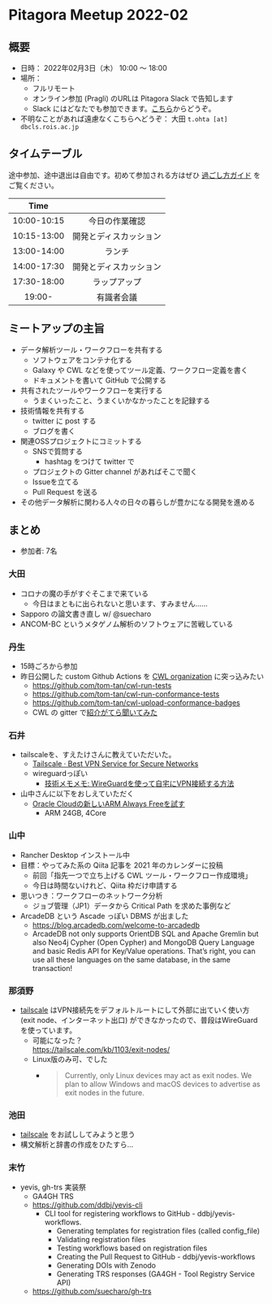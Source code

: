# Pitagora Meetup 2022-02

## 概要

-   日時： 2022年02月3日（木） 10:00 〜 18:00
-   場所：
    -   フルリモート
    -   オンライン参加 (Pragli) のURLは Pitagora Slack で告知します
    -   Slack にはどなたでも参加できます。[こちら](https://join.slack.com/t/pitagora-network/shared_invite/zt-1185mfsxg-34Gz03xJ_TEC1t7IibrdDQ)からどうぞ。
-   不明なことがあれば遠慮なくこちらへどうぞ： 大田 `t.ohta [at] dbcls.rois.ac.jp`

## タイムテーブル

途中参加、途中退出は自由です。初めて参加される方はぜひ [過ごし方ガイド](/meetup/whatis) をご覧ください。

|Time||
|:---:|:---:|
|10:00-10:15|今日の作業確認|
|10:15-13:00|開発とディスカッション|
|13:00-14:00|ランチ|
|14:00-17:30|開発とディスカッション|
|17:30-18:00|ラップアップ|
|19:00-|有識者会議|

## ミートアップの主旨

-   データ解析ツール・ワークフローを共有する
    -   ソフトウェアをコンテナ化する
    -   Galaxy や CWL などを使ってツール定義、ワークフロー定義を書く
    -   ドキュメントを書いて GitHub で公開する
-   共有されたツールやワークフローを実行する
    -   うまくいったこと、うまくいかなかったことを記録する
-   技術情報を共有する
    -   twitter に post する
    -   ブログを書く
-   関連OSSプロジェクトにコミットする
    -   SNSで質問する
        -   hashtag をつけて twitter で
    -   プロジェクトの Gitter channel があればそこで聞く
    -   Issueを立てる
    -   Pull Request を送る
-   その他データ解析に関わる人々の日々の暮らしが豊かになる開発を進める

## まとめ

- 参加者: 7名

### 大田

- コロナの魔の手がすぐそこまで来ている
  - 今日はまともに出られないと思います、すみません……
- Sapporo の論文書き直し w/ @suecharo
- ANCOM-BC というメタゲノム解析のソフトウェアに苦戦している

### 丹生
- 15時ごろから参加
- 昨日公開した custom Github Actions を [CWL organization](https://github.com/common-workflow-language) に突っ込みたい
    - https://github.com/tom-tan/cwl-run-tests
    - https://github.com/tom-tan/cwl-run-conformance-tests
    - https://github.com/tom-tan/cwl-upload-conformance-badges
    - CWL の gitter で[紹介がてら聞いてみた](https://gitter.im/common-workflow-language/common-workflow-language?at=61fb82af41e3293d65d3a14a)

### 石井

- tailscaleを、すえたけさんに教えていただいた。
    - [Tailscale · Best VPN Service for Secure Networks](https://tailscale.com/)
    - wireguardっぽい
        - [技術メモメモ: WireGuardを使って自宅にVPN接続する方法](https://tech-mmmm.blogspot.com/2021/11/wireguardvpn.html)
- 山中さんに以下をおしえていただく
    - [Oracle Cloudの新しいARM Always Freeを試す](https://zenn.dev/for/articles/eea2e7ec39cebd)
        - ARM 24GB, 4Core

### 山中
- Rancher Desktop インストール中
- 目標：やってみた系の Qiita 記事を 2021 年のカレンダーに投稿
    - 前回「指先一つで立ち上げる CWL ツール・ワークフロー作成環境」
    - 今日は時間ないけれど、Qiita 枠だけ申請する
- 思いつき：ワークフローのネットワーク分析
    - ジョブ管理（JP1）データから Critical Path を求めた事例など
- ArcadeDB という Ascade っぽい DBMS が出ました
    - https://blog.arcadedb.com/welcome-to-arcadedb
    - ArcadeDB not only supports OrientDB SQL and Apache Gremlin but also Neo4j Cypher (Open Cypher) and MongoDB Query Language and basic Redis API for Key/Value operations. That’s right, you can use all these languages on the same database, in the same transaction!


### 那須野
- [tailscale](https://tailscale.com/) はVPN接続先をデフォルトルートにして外部に出ていく使い方 (exit node、インターネット出口) ができなかったので、普段はWireGuardを使っています。
    - 可能になった？  
      https://tailscale.com/kb/1103/exit-nodes/
    - Linux版のみ可、でした
        - > Currently, only Linux devices may act as exit nodes. We plan to allow Windows and macOS devices to advertise as exit nodes in the future.

### 池田
- [tailscale](https://tailscale.com/) をお試ししてみようと思う
- 構文解析と辞書の作成をひたすら...

### 末竹

- yevis, gh-trs 実装祭
  - GA4GH TRS
  - https://github.com/ddbj/yevis-cli
    - CLI tool for registering workflows to GitHub - ddbj/yevis-workflows.
      - Generating templates for registration files (called config_file)
      - Validating registration files
      - Testing workflows based on registration files
      - Creating the Pull Request to GitHub - ddbj/yevis-workflows
      - Generating DOIs with Zenodo
      - Generating TRS responses (GA4GH - Tool Registry Service API)
  - https://github.com/suecharo/gh-trs
